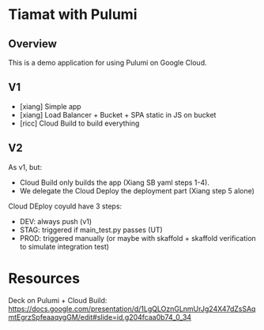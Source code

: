 # Tiamat with Pulumi

## Overview

This is a demo application for using Pulumi on Google Cloud.


## V1 


* [xiang] Simple app
* [xiang] Load Balancer + Bucket + SPA static in JS on bucket
* [ricc] Cloud Build to build everything


## V2

As v1, but:

* Cloud Build only builds the app (Xiang SB yaml steps 1-4).
* We delegate the Cloud Deploy the deployment part (Xiang step 5 alone)
  
Cloud DEploy coyuld have 3 steps:

* DEV: always push (v1)
* STAG: triggered if main_test.py passes (UT)
* PROD: triggered manually (or maybe with skaffold + skaffold verification to simulate integration test)




# Resources

Deck on Pulumi + Cloud Build: https://docs.google.com/presentation/d/1LgQLOznGLnmUrJg24X47dZsSAqmtEgrzSpfeaaqygGM/edit#slide=id.g204fcaa0b74_0_34